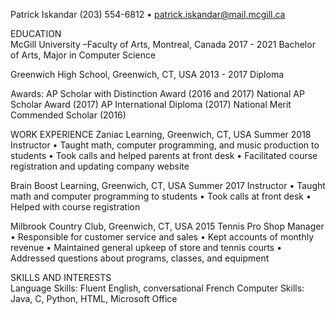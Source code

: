 Patrick Iskandar
	(203) 554-6812 • patrick.iskandar@mail.mcgill.ca

EDUCATION		 
McGill University –Faculty of Arts, Montreal, Canada	2017 - 2021
Bachelor of Arts, Major in Computer Science	

Greenwich High School, Greenwich, CT, USA	2013 - 2017
Diploma

Awards: 
AP Scholar with Distinction Award (2016 and 2017)
National AP Scholar Award (2017)
AP International Diploma (2017)
National Merit Commended Scholar (2016)

WORK EXPERIENCE	
Zaniac Learning, Greenwich, CT, USA 	Summer 2018
Instructor
•	Taught math, computer programming, and music production to students
•	Took calls and helped parents at front desk
•	Facilitated course registration and updating company website

Brain Boost Learning, Greenwich, CT, USA 	Summer 2017
Instructor
•	Taught math and computer programming to students
•	Took calls at front desk
•	Helped with course registration

Milbrook Country Club, Greenwich, CT, USA 	2015
Tennis Pro Shop Manager
•	Responsible for customer service and sales
•	Kept accounts of monthly revenue
•	Maintained general upkeep of store and tennis courts
•	Addressed questions about programs, classes, and equipment

SKILLS AND INTERESTS	
Language Skills: Fluent English, conversational French
Computer Skills: Java, C, Python, HTML, Microsoft Office

